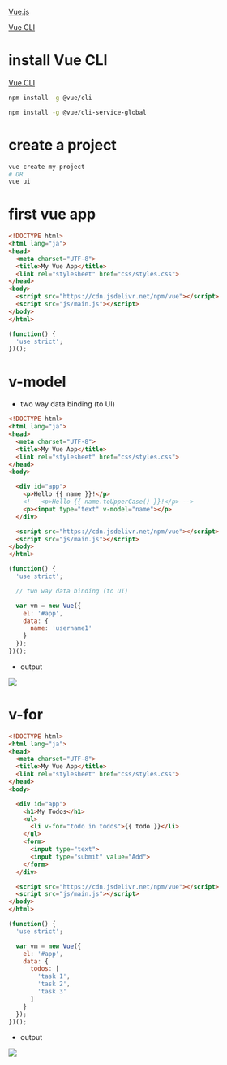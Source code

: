 [Vue.js](https://vuejs.org/)


[Vue CLI](https://cli.vuejs.org/)

# install Vue CLI

[Vue CLI](https://cli.vuejs.org/)

```sh
npm install -g @vue/cli

npm install -g @vue/cli-service-global

```

# create a project

```sh
vue create my-project
# OR
vue ui
```


# first vue app

```html
<!DOCTYPE html>
<html lang="ja">
<head>
  <meta charset="UTF-8">
  <title>My Vue App</title>
  <link rel="stylesheet" href="css/styles.css">
</head>
<body>
  <script src="https://cdn.jsdelivr.net/npm/vue"></script>
  <script src="js/main.js"></script>
</body>
</html>
```

```js
(function() {
  'use strict';
})();
```

# v-model

- two way data binding (to UI)

```html
<!DOCTYPE html>
<html lang="ja">
<head>
  <meta charset="UTF-8">
  <title>My Vue App</title>
  <link rel="stylesheet" href="css/styles.css">
</head>
<body>

  <div id="app">
    <p>Hello {{ name }}!</p>
    <!-- <p>Hello {{ name.toUpperCase() }}!</p> -->
    <p><input type="text" v-model="name"></p>
  </div>

  <script src="https://cdn.jsdelivr.net/npm/vue"></script>
  <script src="js/main.js"></script>
</body>
</html>
```

```js
(function() {
  'use strict';

  // two way data binding (to UI)

  var vm = new Vue({
    el: '#app',
    data: {
      name: 'username1'
    }
  });
})();
```

- output

![](https://i.gyazo.com/a6023f2d206e5671febc211fe6575c13.png)


# v-for

```html
<!DOCTYPE html>
<html lang="ja">
<head>
  <meta charset="UTF-8">
  <title>My Vue App</title>
  <link rel="stylesheet" href="css/styles.css">
</head>
<body>

  <div id="app">
    <h1>My Todos</h1>
    <ul>
      <li v-for="todo in todos">{{ todo }}</li>
    </ul>
    <form>
      <input type="text">
      <input type="submit" value="Add">
    </form>
  </div>

  <script src="https://cdn.jsdelivr.net/npm/vue"></script>
  <script src="js/main.js"></script>
</body>
</html>
```

```js
(function() {
  'use strict';

  var vm = new Vue({
    el: '#app',
    data: {
      todos: [
        'task 1',
        'task 2',
        'task 3'
      ]
    }
  });
})();
```

- output

![](https://i.gyazo.com/39cbaa985a1dbf188a3bdd989da02698.png)


